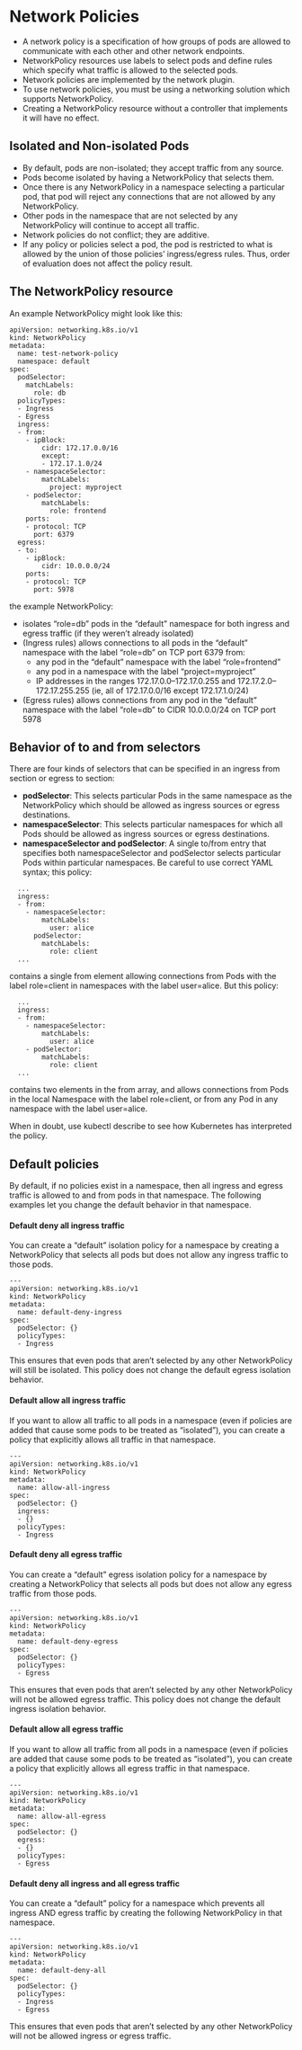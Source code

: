 # Network Policies

- A network policy is a specification of how groups of pods are allowed to communicate with each other and other network endpoints.
- NetworkPolicy resources use labels to select pods and define rules which specify what traffic is allowed to the selected pods.
- Network policies are implemented by the network plugin. 
- To use network policies, you must be using a networking solution which supports NetworkPolicy. 
- Creating a NetworkPolicy resource without a controller that implements it will have no effect.

## Isolated and Non-isolated Pods

- By default, pods are non-isolated; they accept traffic from any source.
- Pods become isolated by having a NetworkPolicy that selects them. 
- Once there is any NetworkPolicy in a namespace selecting a particular pod, that pod will reject any connections that are not allowed by any NetworkPolicy. 
- Other pods in the namespace that are not selected by any NetworkPolicy will continue to accept all traffic.
- Network policies do not conflict; they are additive. 
- If any policy or policies select a pod, the pod is restricted to what is allowed by the union of those policies’ ingress/egress rules. Thus, order of evaluation does not affect the policy result.

## The NetworkPolicy resource
An example NetworkPolicy might look like this:
```
apiVersion: networking.k8s.io/v1
kind: NetworkPolicy
metadata:
  name: test-network-policy
  namespace: default
spec:
  podSelector:
    matchLabels:
      role: db
  policyTypes:
  - Ingress
  - Egress
  ingress:
  - from:
    - ipBlock:
        cidr: 172.17.0.0/16
        except:
        - 172.17.1.0/24
    - namespaceSelector:
        matchLabels:
          project: myproject
    - podSelector:
        matchLabels:
          role: frontend
    ports:
    - protocol: TCP
      port: 6379
  egress:
  - to:
    - ipBlock:
        cidr: 10.0.0.0/24
    ports:
    - protocol: TCP
      port: 5978
```

the example NetworkPolicy:

- isolates “role=db” pods in the “default” namespace for both ingress and egress traffic (if they weren’t already isolated)
- (Ingress rules) allows connections to all pods in the “default” namespace with the label “role=db” on TCP port 6379 from:
    - any pod in the “default” namespace with the label “role=frontend”
    - any pod in a namespace with the label “project=myproject”
    - IP addresses in the ranges 172.17.0.0–172.17.0.255 and 172.17.2.0–172.17.255.255 (ie, all of 172.17.0.0/16 except 172.17.1.0/24)
- (Egress rules) allows connections from any pod in the “default” namespace with the label “role=db” to CIDR 10.0.0.0/24 on TCP port 5978

## Behavior of to and from selectors
There are four kinds of selectors that can be specified in an ingress from section or egress to section:

- **podSelector**: This selects particular Pods in the same namespace as the NetworkPolicy which should be allowed as ingress sources or egress destinations.
- **namespaceSelector**: This selects particular namespaces for which all Pods should be allowed as ingress sources or egress destinations.
- **namespaceSelector and podSelector**: A single to/from entry that specifies both namespaceSelector and podSelector selects particular Pods within particular namespaces. Be careful to use correct YAML syntax; this policy:
```
  ...
  ingress:
  - from:
    - namespaceSelector:
        matchLabels:
          user: alice
      podSelector:
        matchLabels:
          role: client
  ...
```
contains a single from element allowing connections from Pods with the label role=client in namespaces with the label user=alice. But this policy:
```
  ...
  ingress:
  - from:
    - namespaceSelector:
        matchLabels:
          user: alice
    - podSelector:
        matchLabels:
          role: client
  ...
```
contains two elements in the from array, and allows connections from Pods in the local Namespace with the label role=client, or from any Pod in any namespace with the label user=alice.

When in doubt, use kubectl describe to see how Kubernetes has interpreted the policy.

## Default policies

By default, if no policies exist in a namespace, then all ingress and egress traffic is allowed to and from pods in that namespace. The following examples let you change the default behavior in that namespace.

#### Default deny all ingress traffic
You can create a “default” isolation policy for a namespace by creating a NetworkPolicy that selects all pods but does not allow any ingress traffic to those pods.

```
---
apiVersion: networking.k8s.io/v1
kind: NetworkPolicy
metadata:
  name: default-deny-ingress
spec:
  podSelector: {}
  policyTypes:
  - Ingress
```
This ensures that even pods that aren’t selected by any other NetworkPolicy will still be isolated. This policy does not change the default egress isolation behavior.

#### Default allow all ingress traffic
If you want to allow all traffic to all pods in a namespace (even if policies are added that cause some pods to be treated as “isolated”), you can create a policy that explicitly allows all traffic in that namespace.
```
---
apiVersion: networking.k8s.io/v1
kind: NetworkPolicy
metadata:
  name: allow-all-ingress
spec:
  podSelector: {}
  ingress:
  - {}
  policyTypes:
  - Ingress
```

#### Default deny all egress traffic
You can create a “default” egress isolation policy for a namespace by creating a NetworkPolicy that selects all pods but does not allow any egress traffic from those pods.

```
---
apiVersion: networking.k8s.io/v1
kind: NetworkPolicy
metadata:
  name: default-deny-egress
spec:
  podSelector: {}
  policyTypes:
  - Egress
```
This ensures that even pods that aren’t selected by any other NetworkPolicy will not be allowed egress traffic. This policy does not change the default ingress isolation behavior.

#### Default allow all egress traffic
If you want to allow all traffic from all pods in a namespace (even if policies are added that cause some pods to be treated as “isolated”), you can create a policy that explicitly allows all egress traffic in that namespace.
```
---
apiVersion: networking.k8s.io/v1
kind: NetworkPolicy
metadata:
  name: allow-all-egress
spec:
  podSelector: {}
  egress:
  - {}
  policyTypes:
  - Egress
```

#### Default deny all ingress and all egress traffic
You can create a “default” policy for a namespace which prevents all ingress AND egress traffic by creating the following NetworkPolicy in that namespace.
```
---
apiVersion: networking.k8s.io/v1
kind: NetworkPolicy
metadata:
  name: default-deny-all
spec:
  podSelector: {}
  policyTypes:
  - Ingress
  - Egress
```
This ensures that even pods that aren’t selected by any other NetworkPolicy will not be allowed ingress or egress traffic.